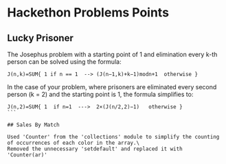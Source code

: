 # Hackethon Problems Points
## Lucky Prisoner

The Josephus problem with a starting point of 1 and elimination every k-th person can be solved using the formula:
```
J(n,k)=SUM{ 1 if n == 1  --> (J(n−1,k)+k−1)modn+1  otherwise }
```

In the case of your problem, where prisoners are eliminated every second person (k = 2) and the starting point is 1, the formula simplifies to:
```
J(n,2)=SUM{ 1  if n=1  --->  2×(J(n/2,2)−1)   otherwise }
​```

## Sales By Match

Used 'Counter' from the 'collections' module to simplify the counting of occurrences of each color in the array.\
Removed the unnecessary 'setdefault' and replaced it with 'Counter(ar)'

​
 


